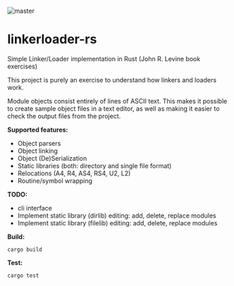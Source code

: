 ![master](https://github.com/nineonine/linkerloader-rs/actions/workflows/rust.yml/badge.svg)

# linkerloader-rs

Simple Linker/Loader implementation in Rust (John R. Levine book exercises)

This project is purely an exercise to understand how linkers and loaders work.

Module objects consist entirely of lines of ASCII text. This makes it possible to create sample object files in a text editor, as well as making it easier to check the output files from the project.

**Supported features:**
* Object parsers
* Object linking
* Object (De)Serialization
* Static libraries (both: directory and single file format)
* Relocations (A4, R4, AS4, RS4, U2, L2)
* Routine/symbol wrapping

**TODO:**
* cli interface
* Implement static library (dirlib) editing: add, delete, replace modules
* Implement static library (filelib) editing: add, delete, replace modules

**Build:**
```
cargo build
```

**Test:**
```
cargo test
```
